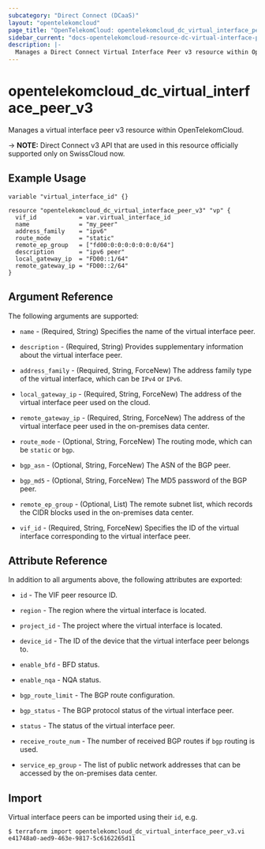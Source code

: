 ```yaml
---
subcategory: "Direct Connect (DCaaS)"
layout: "opentelekomcloud"
page_title: "OpenTelekomCloud: opentelekomcloud_dc_virtual_interface_peer_v3"
sidebar_current: "docs-opentelekomcloud-resource-dc-virtual-interface-peer-v3"
description: |-
  Manages a Direct Connect Virtual Interface Peer v3 resource within OpenTelekomCloud.
---
```



# opentelekomcloud_dc_virtual_interface_peer_v3

Manages a virtual interface peer v3 resource within OpenTelekomCloud.

-> **NOTE:** Direct Connect v3 API that are used in this resource officially supported only on SwissCloud now.

## Example Usage

```hcl
variable "virtual_interface_id" {}

resource "opentelekomcloud_dc_virtual_interface_peer_v3" "vp" {
  vif_id            = var.virtual_interface_id
  name              = "my_peer"
  address_family    = "ipv6"
  route_mode        = "static"
  remote_ep_group   = ["fd00:0:0:0:0:0:0:0/64"]
  description       = "ipv6 peer"
  local_gateway_ip  = "FD00::1/64"
  remote_gateway_ip = "FD00::2/64"
}
```

## Argument Reference

The following arguments are supported:

* `name` - (Required, String) Specifies the name of the virtual interface peer.

* `description` - (Required, String) Provides supplementary information about the virtual interface peer.

* `address_family` - (Required, String, ForceNew) The address family type of the virtual interface, which can be `IPv4` or `IPv6`.

* `local_gateway_ip` - (Required, String, ForceNew) The address of the virtual interface peer used on the cloud.

* `remote_gateway_ip` - (Required, String, ForceNew) The address of the virtual interface peer used in the on-premises data center.

* `route_mode` - (Optional, String, ForceNew) The routing mode, which can be `static` or `bgp`.

* `bgp_asn` - (Optional, String, ForceNew) The ASN of the BGP peer.

* `bgp_md5` - (Optional, String, ForceNew) The MD5 password of the BGP peer.

* `remote_ep_group` - (Optional, List) The remote subnet list, which records the CIDR blocks used in the on-premises data center.

* `vif_id` - (Required, String, ForceNew) Specifies the ID of the virtual interface corresponding to the virtual interface peer.

## Attribute Reference

In addition to all arguments above, the following attributes are exported:

* `id` - The VIF peer resource ID.

* `region` - The region where the virtual interface is located.

* `project_id` - The project where the virtual interface is located.

* `device_id` - The ID of the device that the virtual interface peer belongs to.

* `enable_bfd` - BFD status.

* `enable_nqa` - NQA status.

* `bgp_route_limit` - The BGP route configuration.

* `bgp_status` - The BGP protocol status of the virtual interface peer.

* `status` - The status of the virtual interface peer.

* `receive_route_num` - The number of received BGP routes if `bgp` routing is used.

* `service_ep_group` - The list of public network addresses that can be accessed by the on-premises data center.

## Import

Virtual interface peers can be imported using their `id`, e.g.

```shell
$ terraform import opentelekomcloud_dc_virtual_interface_peer_v3.vi e41748a0-aed9-463e-9817-5c6162265d11
```
